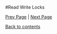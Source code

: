#Read Write Locks

<Text Here>

[Prev Page](https://github.com/Krithika-Balan2290/Concurrency-Design-Patterns/blob/master/Docs/reactor.md) | [Next Page]()
 
 [Back to contents](https://github.com/Krithika-Balan2290/Concurrency-Design-Patterns/blob/master/Index.md)
